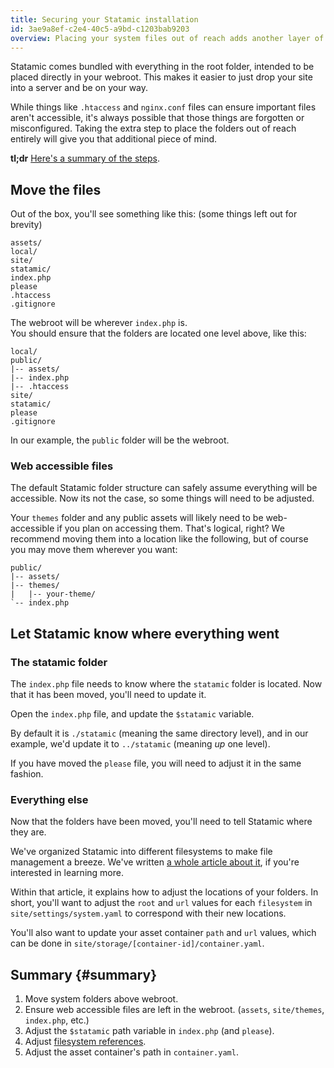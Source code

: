 ```yaml
---
title: Securing your Statamic installation
id: 3ae9a8ef-c2e4-40c5-a9bd-c1203bab9203
overview: Placing your system files out of reach adds another layer of security.
---
```

Statamic comes bundled with everything in the root folder, intended to be placed directly in your webroot. This makes
it easier to just drop your site into a server and be on your way.

While things like `.htaccess` and `nginx.conf` files can ensure important files aren't accessible, it's always possible
that those things are forgotten or misconfigured. Taking the extra step to place the folders out of reach entirely
will give you that additional piece of mind.

**tl;dr** [Here's a summary of the steps](#summary).

## Move the files

Out of the box, you'll see something like this: (some things left out for brevity)

``` .language-files
assets/
local/
site/
statamic/
index.php
please
.htaccess
.gitignore
```

The webroot will be wherever `index.php` is.  
You should ensure that the folders are located one level above, like this:

``` .language-files
local/
public/
|-- assets/
|-- index.php
|-- .htaccess
site/
statamic/
please
.gitignore
```

In our example, the `public` folder will be the webroot.

### Web accessible files

The default Statamic folder structure can safely assume everything will be accessible. Now its not the case, so some things
will need to be adjusted.

Your `themes` folder and any public assets will likely need to be web-accessible if you plan on accessing them.
That's logical, right? We recommend moving them into a location like the following, but of course you may move
them wherever you want:

``` .language-files
public/
|-- assets/
|-- themes/
|   |-- your-theme/
`-- index.php
```


## Let Statamic know where everything went

### The statamic folder

The `index.php` file needs to know where the `statamic` folder is located. Now that it has been moved, you'll need to
update it.

Open the `index.php` file, and update the `$statamic` variable.

By default it is `./statamic` (meaning the same directory level), and in our example, we'd update it to `../statamic`
(meaning _up_ one level).

If you have moved the `please` file, you will need to adjust it in the same fashion.

### Everything else

Now that the folders have been moved, you'll need to tell Statamic where they are.

We've organized Statamic into different filesystems to make file management a breeze. We've written [a whole article about it][filesystems], if you're interested in learning more.

Within that article, it explains how to adjust the locations of your folders. In short, you'll want to adjust the
`root` and `url` values for each `filesystem` in `site/settings/system.yaml` to correspond with their new locations.

You'll also want to update your asset container `path` and `url` values, which can be done in `site/storage/[container-id]/container.yaml`.

## Summary {#summary}

1. Move system folders above webroot.  
2. Ensure web accessible files are left in the webroot. (`assets`, `site/themes`, `index.php`, etc.)
3. Adjust the `$statamic` path variable in `index.php` (and `please`).
4. Adjust [filesystem references][filesystems].
5. Adjust the asset container's path in `container.yaml`.

[filesystems]: /reference/recipes/filesystems
